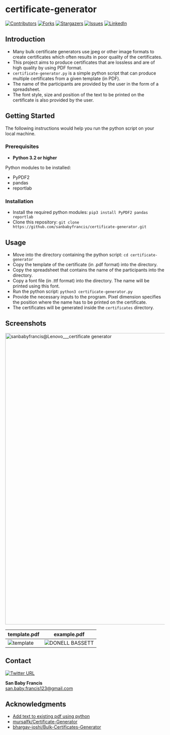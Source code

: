 # certificate-generator

<!-- PROJECT SHIELDS -->
<!--
*** I'm using markdown "reference style" links for readability.
*** Reference links are enclosed in brackets [ ] instead of parentheses ( ).
*** See the bottom of this document for the declaration of the reference variables
*** for contributors-url, forks-url, etc. This is an optional, concise syntax you may use.
*** https://www.markdownguide.org/basic-syntax/#reference-style-links
-->
[![Contributors][contributors-shield]][contributors-url]
[![Forks][forks-shield]][forks-url]
[![Stargazers][stars-shield]][stars-url]
[![Issues][issues-shield]][issues-url]
[![LinkedIn][linkedin-shield]][linkedin-url]


<!-- ABOUT THE PROJECT -->
## Introduction

- Many bulk certificate generators use jpeg or other image formats to create certificates which often results in poor quality of the certificates.
- This project aims to produce certificates that are lossless and are of high quality by using PDF format.
- `certificate-generator.py` is a simple python script that can produce multiple certificates from a given template (in PDF).
- The name of the participants are provided by the user in the form of a spreadsheet.
- The font style, size and position of the text to be printed on the certificate is also provided by the user.


<!-- GETTING STARTED -->
## Getting Started

The following instructions would help you run the python script on your local machine.

### Prerequisites

- **Python 3.2 or higher**

Python modules to be installed:
- PyPDF2
- pandas
- reportlab

### Installation

- Install the required python modules: `pip3 install PyPDF2 pandas reportlab`
- Clone this repository: `git clone https://github.com/sanbabyfrancis/certificate-generator.git`

<!-- USAGE EXAMPLES -->
## Usage

- Move into the directory containing the python script: `cd certificate-generator`
- Copy the template of the certificate (in .pdf format) into the directory.
- Copy the spreadsheet that contains the name of the participants into the directory.
- Copy a font file (in .ttf format) into the directory. The name will be printed using this font.
- Run the python script: `python3 certificate-generator.py`
- Provide the necessary inputs to the program. Pixel dimension specifies the position where the name has to be printed on the certificate.
- The certificates will be generated inside the `certificates` directory.

<!-- SCREENSHOTS -->
## Screenshots

<img width="920" alt="sanbabyfrancis@Lenovo___certificate generator" src="https://user-images.githubusercontent.com/73488722/158309806-4b866ad7-1d6e-4770-aeb0-3632889b182d.png">

template.pdf | example.pdf
--- | ---
![template](https://user-images.githubusercontent.com/73488722/158216104-5a3a1650-82a4-466b-8620-d561865413d9.png) | ![DONELL BASSETT](https://user-images.githubusercontent.com/73488722/158215512-1baa208e-003c-4395-a004-61a3cee865c1.png)


<!-- CONTACT -->
## Contact

[![Twitter URL](https://img.shields.io/twitter/url/https/twitter.com/sanbabyfrancis.svg?style=social&label=Follow%20%40sanbabyfrancis)](https://twitter.com/sanbabyfrancis)

**San Baby Francis** <br>
san.baby.francis123@gmail.com


<!-- ACKNOWLEDGMENTS -->
## Acknowledgments

* [Add text to existing pdf using python](https://stackoverflow.com/questions/1180115/add-text-to-existing-pdf-using-python)
* [mursalfk/Certificate-Generator](https://github.com/mursalfk/Certificate-Generator)
* [bhargav-joshi/Bulk-Certificates-Generator](https://github.com/bhargav-joshi/Bulk-Certificates-Generator)


<!-- MARKDOWN LINKS & IMAGES -->
<!-- https://www.markdownguide.org/basic-syntax/#reference-style-links -->
[contributors-shield]: https://img.shields.io/github/contributors/sanbabyfrancis/certificate-generator.svg?style=for-the-badge
[contributors-url]: https://github.com/sanbabyfrancis/certificate-generator/graphs/contributors
[forks-shield]: https://img.shields.io/github/forks/sanbabyfrancis/certificate-generator.svg?style=for-the-badge
[forks-url]: https://github.com/sanbabyfrancis/certificate-generator/network/members
[stars-shield]: https://img.shields.io/github/stars/sanbabyfrancis/certificate-generator.svg?style=for-the-badge
[stars-url]: https://github.com/sanbabyfrancis/certificate-generator/stargazers
[issues-shield]: https://img.shields.io/github/issues/sanbabyfrancis/certificate-generator.svg?style=for-the-badge
[issues-url]: https://github.com/sanbabyfrancis/certificate-generator/issues
[linkedin-shield]: https://img.shields.io/badge/-LinkedIn-black.svg?style=for-the-badge&logo=linkedin&colorB=555
[linkedin-url]: https://linkedin.com/in/sanbabyfrancis
